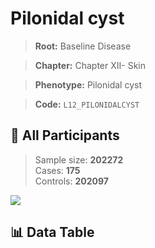 # Pilonidal cyst

> **Root:** Baseline Disease  

> **Chapter:** Chapter XII- Skin  

> **Phenotype:** Pilonidal cyst  

> **Code:** `L12_PILONIDALCYST`

## 🧪 All Participants  
> Sample size: **202272**  
> Cases: **175**  
> Controls: **202097**
<img src="/Sensitive/Figures/ALL/Baseline/L12_PILONIDALCYST.png"/>

## 📊 Data Table
<CsvTableMRF src="/Sensitive/Data/ALL/Baseline/LG_L12_PILONIDALCYST.csv"/>

